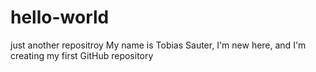 # hello-world
just another repositroy
My name is Tobias Sauter, I'm new here, and I'm creating my first GitHub repository
